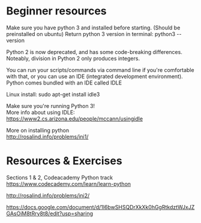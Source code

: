 # Beginner resources 

Make sure you have python 3 and installed before starting. (Should be preinstalled on ubuntu)
Return python 3 version in terminal:
	python3 --version

Python 2 is now deprecated, and has some code-breaking differences. Noteably, division in Python 2 only produces integers. 

You can run your scripts/commands via command line if you're comfortable with that, or you can use an IDE (integrated development environment). 
Python comes bundled with an IDE called IDLE

Linux install:
sudo apt-get install idle3

  Make sure you're running Python 3!   
More info about using IDLE:  
https://www2.cs.arizona.edu/people/mccann/usingidle  

More on installing python  
http://rosalind.info/problems/ini1/  

# Resources & Exercises

Sections 1 & 2, Codeacademy Python track  
https://www.codecademy.com/learn/learn-python  

http://rosalind.info/problems/ini2/

https://docs.google.com/document/d/1l6bwSHSQDrXkXk0hGgRtkdztWJxJZGAsOiM8tRry8t8/edit?usp=sharing
